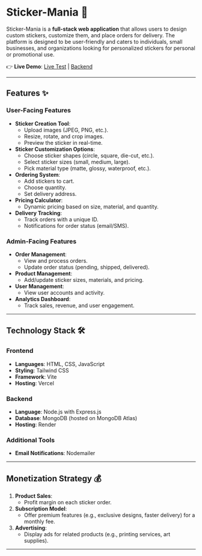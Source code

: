 # Sticker-Mania 🎨

Sticker-Mania is a **full-stack web application** that allows users to design custom stickers, customize them, and place orders for delivery. The platform is designed to be user-friendly and caters to individuals, small businesses, and organizations looking for personalized stickers for personal or promotional use.

👉 **Live Demo**: [Live Test](https://sticker-project-chi.vercel.app) | [Backend](https://sticker-project.onrender.com)

---

## Features ✨

### User-Facing Features
- **Sticker Creation Tool**:
  - Upload images (JPEG, PNG, etc.).
  - Resize, rotate, and crop images.
  - Preview the sticker in real-time.
- **Sticker Customization Options**:
  - Choose sticker shapes (circle, square, die-cut, etc.).
  - Select sticker sizes (small, medium, large).
  - Pick material type (matte, glossy, waterproof, etc.).
- **Ordering System**:
  - Add stickers to cart.
  - Choose quantity.
  - Set delivery address.
- **Pricing Calculator**:
  - Dynamic pricing based on size, material, and quantity.
- **Delivery Tracking**:
  - Track orders with a unique ID.
  - Notifications for order status (email/SMS).

### Admin-Facing Features
- **Order Management**:
  - View and process orders.
  - Update order status (pending, shipped, delivered).
- **Product Management**:
  - Add/update sticker sizes, materials, and pricing.
- **User Management**:
  - View user accounts and activity.
- **Analytics Dashboard**:
  - Track sales, revenue, and user engagement.

---

## Technology Stack 🛠️

### Frontend
- **Languages**: HTML, CSS, JavaScript
- **Styling**: Tailwind CSS
- **Framework**: Vite
- **Hosting**: Vercel

### Backend
- **Language**: Node.js with Express.js
- **Database**: MongoDB (hosted on MongoDB Atlas)
- **Hosting**: Render

### Additional Tools
- **Email Notifications**: Nodemailer

---

## Monetization Strategy 💰

1. **Product Sales**:
   - Profit margin on each sticker order.
2. **Subscription Model**:
   - Offer premium features (e.g., exclusive designs, faster delivery) for a monthly fee.
3. **Advertising**:
   - Display ads for related products (e.g., printing services, art supplies).

---
